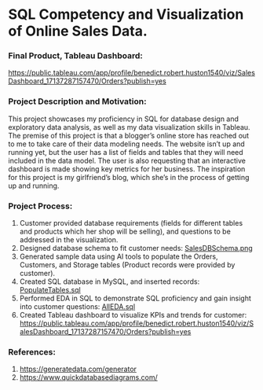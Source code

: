 # SQL Competency and Visualization of Online Sales Data.
### Final Product, Tableau Dashboard: 
https://public.tableau.com/app/profile/benedict.robert.huston1540/viz/SalesDashboard_17137287157470/Orders?publish=yes 

### Project Description and Motivation:
This project showcases my proficiency in SQL for database design and exploratory data analysis, as well as my data visualization skills in Tableau. 
The premise of this project is that a blogger’s online store has reached out to me to take care of their data modeling needs. The website isn’t up and running yet, but the user has a list of fields and tables that they will need included in the data model. The user is also requesting that an interactive dashboard is made showing key metrics for her business. The inspiration for this project is my girlfriend’s blog, which she’s in the process of getting up and running.

### Project Process:
1. Customer provided database requirements (fields for different tables and products which her shop will be selling), and questions to be addressed in the visualization.
2. Designed database schema to fit customer needs: [SalesDBSchema.png](https://github.com/Hustonb/SQL-Competency-and-Visualization-Sales-Data/blob/main/SalesDBSchema.png ) 
3. Generated sample data using AI tools to populate the Orders, Customers, and Storage tables (Product records were provided by customer).
4. Created SQL database in MySQL, and inserted records: [PopulateTables.sql](https://github.com/Hustonb/SQL-Competency-and-Visualization-Sales-Data/blob/main/PopulateTables.sql)
5. Performed EDA in SQL to demonstrate SQL proficiency and gain insight into customer questions: [AllEDA.sql](https://github.com/Hustonb/SQL-Competency-and-Visualization-Sales-Data/blob/main/AllEDA.sql)
6. Created Tableau dashboard to visualize KPIs and trends for customer: https://public.tableau.com/app/profile/benedict.robert.huston1540/viz/SalesDashboard_17137287157470/Orders?publish=yes

### References:
1. https://generatedata.com/generator
2. https://www.quickdatabasediagrams.com/ 
